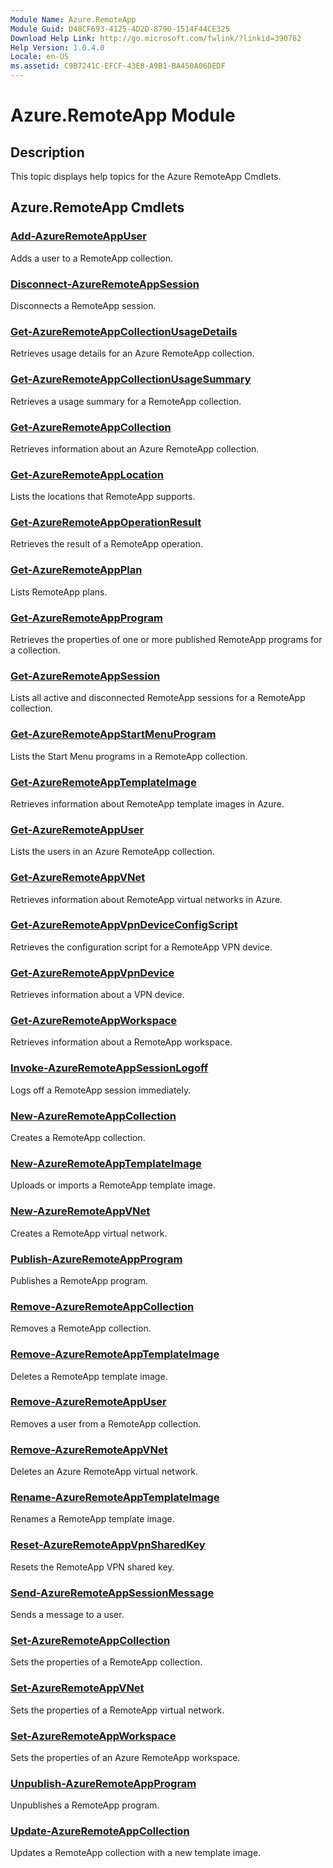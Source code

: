 ```yaml
---
Module Name: Azure.RemoteApp
Module Guid: D48CF693-4125-4D2D-8790-1514F44CE325
Download Help Link: http://go.microsoft.com/fwlink/?linkid=390762
Help Version: 1.0.4.0
Locale: en-US
ms.assetid: C9B7241C-EFCF-43E8-A9B1-BA450A06DEDF
---
```


# Azure.RemoteApp Module
## Description
This topic displays help topics for the Azure RemoteApp Cmdlets. 

## Azure.RemoteApp Cmdlets
### [Add-AzureRemoteAppUser](./Add-AzureRemoteAppUser.md)
Adds a user to a RemoteApp collection.


### [Disconnect-AzureRemoteAppSession](./Disconnect-AzureRemoteAppSession.md)
Disconnects a RemoteApp session.


### [Get-AzureRemoteAppCollectionUsageDetails](./Get-AzureRemoteAppCollectionUsageDetails.md)
Retrieves usage details for an Azure RemoteApp collection.


### [Get-AzureRemoteAppCollectionUsageSummary](./Get-AzureRemoteAppCollectionUsageSummary.md)
Retrieves a usage summary for a RemoteApp collection.


### [Get-AzureRemoteAppCollection](./Get-AzureRemoteAppCollection.md)
Retrieves information about an Azure RemoteApp collection.


### [Get-AzureRemoteAppLocation](./Get-AzureRemoteAppLocation.md)
Lists the locations that RemoteApp supports.


### [Get-AzureRemoteAppOperationResult](./Get-AzureRemoteAppOperationResult.md)
Retrieves the result of a RemoteApp operation.


### [Get-AzureRemoteAppPlan](./Get-AzureRemoteAppPlan.md)
Lists RemoteApp plans.


### [Get-AzureRemoteAppProgram](./Get-AzureRemoteAppProgram.md)
Retrieves the properties of one or more published RemoteApp programs for a collection.


### [Get-AzureRemoteAppSession](./Get-AzureRemoteAppSession.md)
Lists all active and disconnected RemoteApp sessions for a RemoteApp collection.


### [Get-AzureRemoteAppStartMenuProgram](./Get-AzureRemoteAppStartMenuProgram.md)
Lists the Start Menu programs in a RemoteApp collection.


### [Get-AzureRemoteAppTemplateImage](./Get-AzureRemoteAppTemplateImage.md)
Retrieves information about RemoteApp template images in Azure.


### [Get-AzureRemoteAppUser](./Get-AzureRemoteAppUser.md)
Lists the users in an Azure RemoteApp collection.


### [Get-AzureRemoteAppVNet](./Get-AzureRemoteAppVNet.md)
Retrieves information about RemoteApp virtual networks in Azure.


### [Get-AzureRemoteAppVpnDeviceConfigScript](./Get-AzureRemoteAppVpnDeviceConfigScript.md)
Retrieves the configuration script for a RemoteApp VPN device.


### [Get-AzureRemoteAppVpnDevice](./Get-AzureRemoteAppVpnDevice.md)
Retrieves information about a VPN device.


### [Get-AzureRemoteAppWorkspace](./Get-AzureRemoteAppWorkspace.md)
Retrieves information about a RemoteApp workspace.


### [Invoke-AzureRemoteAppSessionLogoff](./Invoke-AzureRemoteAppSessionLogoff.md)
Logs off a RemoteApp session immediately.


### [New-AzureRemoteAppCollection](./New-AzureRemoteAppCollection.md)
Creates a RemoteApp collection.


### [New-AzureRemoteAppTemplateImage](./New-AzureRemoteAppTemplateImage.md)
Uploads or imports a RemoteApp template image.


### [New-AzureRemoteAppVNet](./New-AzureRemoteAppVNet.md)
Creates a RemoteApp virtual network.


### [Publish-AzureRemoteAppProgram](./Publish-AzureRemoteAppProgram.md)
Publishes a RemoteApp program.


### [Remove-AzureRemoteAppCollection](./Remove-AzureRemoteAppCollection.md)
Removes a RemoteApp collection.


### [Remove-AzureRemoteAppTemplateImage](./Remove-AzureRemoteAppTemplateImage.md)
Deletes a RemoteApp template image.


### [Remove-AzureRemoteAppUser](./Remove-AzureRemoteAppUser.md)
Removes a user from a RemoteApp collection.


### [Remove-AzureRemoteAppVNet](./Remove-AzureRemoteAppVNet.md)
Deletes an Azure RemoteApp virtual network.


### [Rename-AzureRemoteAppTemplateImage](./Rename-AzureRemoteAppTemplateImage.md)
Renames a RemoteApp template image.


### [Reset-AzureRemoteAppVpnSharedKey](./Reset-AzureRemoteAppVpnSharedKey.md)
Resets the RemoteApp VPN shared key.


### [Send-AzureRemoteAppSessionMessage](./Send-AzureRemoteAppSessionMessage.md)
Sends a message to a user.


### [Set-AzureRemoteAppCollection](./Set-AzureRemoteAppCollection.md)
Sets the properties of a RemoteApp collection.


### [Set-AzureRemoteAppVNet](./Set-AzureRemoteAppVNet.md)
Sets the properties of a RemoteApp virtual network.


### [Set-AzureRemoteAppWorkspace](./Set-AzureRemoteAppWorkspace.md)
Sets the properties of an Azure RemoteApp workspace.


### [Unpublish-AzureRemoteAppProgram](./Unpublish-AzureRemoteAppProgram.md)
Unpublishes a RemoteApp program.


### [Update-AzureRemoteAppCollection](./Update-AzureRemoteAppCollection.md)
Updates a RemoteApp collection with a new template image.



